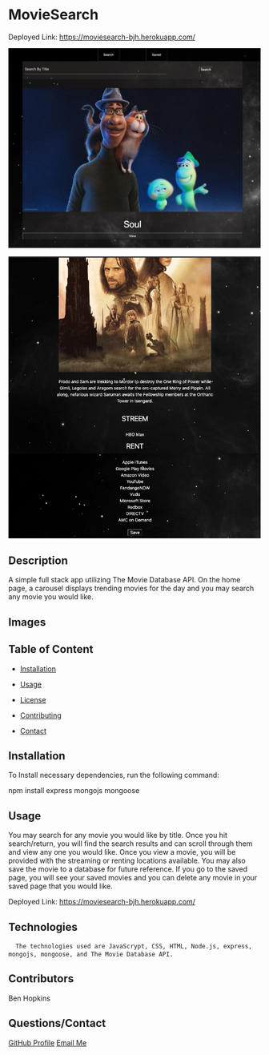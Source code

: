 
  # MovieSearch

  Deployed Link: https://moviesearch-bjh.herokuapp.com/

  <img src="1.png"></img>

  <img src="2.png"></img>

  

  ## Description

  A simple full stack app utilizing The Movie Database API. On the home page, a carousel displays trending movies for the day and you may search any movie you would like.

  ## Images

  
  ## Table of Content

  * [Installation](#installation)

  * [Usage](#usage)

  * [License](#license)

  * [Contributing](#contributors)

  * [Contact](#questions/contact)

  ## Installation

  To Install necessary dependencies, run the following command:
  
  npm install express mongojs mongoose

  ## Usage

  You may search for any movie you would like by title. Once you hit search/return, you will find the search results and can scroll through them and view any one you would like. Once you view a movie, you will be provided with the streaming or renting locations available. You may also save the movie to a database for future reference. If you go to the saved page, you will see your saved movies and you can delete any movie in your saved page that you would like.

  Deployed Link: https://moviesearch-bjh.herokuapp.com/
  
  ## Technologies

      The technologies used are JavaScrypt, CSS, HTML, Node.js, express, mongojs, mongoose, and The Movie Database API.

  ## Contributors

  Ben Hopkins

  ## Questions/Contact

  <a href="https://github.com/bh007183">GitHub Profile</a>
  <a href="mailto:bjhops17@gmail.com"> Email Me</a>
  
  



  